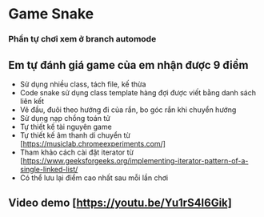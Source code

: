 # Game Snake

### Phần tự chơi xem ở branch automode

## Em tự đánh giá game của em nhận được 9 điểm

* Sử dụng nhiều class, tách file, kế thừa
* Code snake sử dụng class template hàng đợi được viết bằng danh sách liên kết
* Vẽ đầu, đuôi theo hướng đi của rắn, bo góc rắn khi chuyển hướng
* Sử dụng nạp chồng toán tử
* Tự thiết kế tài nguyên game
* Tự thiết kế âm thanh di chuyển từ [https://musiclab.chromeexperiments.com/]
* Tham khảo cách cài đặt iterator từ [https://www.geeksforgeeks.org/implementing-iterator-pattern-of-a-single-linked-list/
* Có thể lưu lại điểm cao nhất sau mỗi lần chơi

## Video demo [https://youtu.be/Yu1rS4I6Gik]
